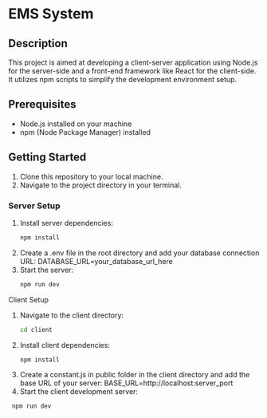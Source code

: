 # EMS System

## Description
This project is aimed at developing a client-server application using Node.js for the server-side and a front-end framework like React for the client-side. It utilizes npm scripts to simplify the development environment setup.

## Prerequisites
- Node.js installed on your machine
- npm (Node Package Manager) installed

## Getting Started
1. Clone this repository to your local machine.
2. Navigate to the project directory in your terminal.

### Server Setup
1. Install server dependencies:
   ```bash
   npm install
1. Create a .env file in the root directory and add your database connection URL:
   DATABASE_URL=your_database_url_here
2. Start the server:
   ```bash
   npm run dev
Client Setup
1. Navigate to the client directory:
    ```bash
    cd client
3. Install client dependencies:
   ```bash
   npm install
4. Create a constant.js in public folder in the client directory and add the base URL of your server:
   BASE_URL=http://localhost:server_port
5. Start the client development server:
  ```bash
   npm run dev
